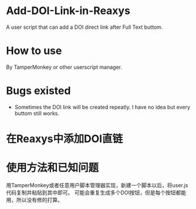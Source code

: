 # Add-DOI-Link-in-Reaxys
A user script that can add a DOI direct link after Full Text buttom.

# How to use
By TamperMonkey or other userscript manager.

# Bugs existed
- Sometimes the DOI link will be created repeatly. I have no idea but every buttom still works.

# 在Reaxys中添加DOI直链

# 使用方法和已知问题
用TamperMonkey或者任意用户脚本管理器实现，新建一个脚本以后，将user.js代码复制并粘贴到其中即可。
可能会重复生成多个DOI按钮，但是每个按钮都能用，所以没有修的打算。
